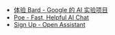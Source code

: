 - [‎体验 Bard - Google 的 AI 实验项目](https://bard.google.com/)
- [Poe - Fast, Helpful AI Chat](https://poe.com/login?redirect_url=%2F)
- [Sign Up - Open Assistant](https://open-assistant.io/zh/dashboard)